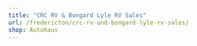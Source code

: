 ```yaml
---
title: "CRC RV & Bongard Lyle RV Sales"
url: /fredericton/crc-rv-und-bongard-lyle-rv-sales/
shop: Autohaus
---
```

